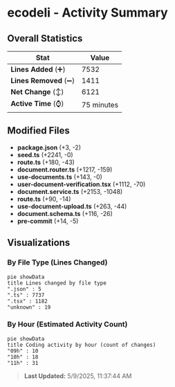 # ecodeli - Activity Summary 

## Overall Statistics

| Stat                   | Value                                                             |
| ---------------------- | ----------------------------------------------------------------- |
| **Lines Added** (➕)   | 7532                                          |
| **Lines Removed** (➖) | 1411                                        |
| **Net Change** (↕)    | 6121                |
| **Active Time** (⌚)   | 75 minutes |


## Modified Files
- **package.json** (+3, -2)
- **seed.ts** (+2241, -0)
- **route.ts** (+180, -43)
- **document.router.ts** (+1217, -159)
- **use-documents.ts** (+143, -0)
- **user-document-verification.tsx** (+1112, -70)
- **document.service.ts** (+2153, -1048)
- **route.ts** (+90, -14)
- **use-document-upload.ts** (+263, -44)
- **document.schema.ts** (+116, -26)
- **pre-commit** (+14, -5)

## Visualizations

### By File Type (Lines Changed)

```mermaid
pie showData
title Lines changed by file type
".json" : 5
".ts" : 7737
".tsx" : 1182
"unknown" : 19
```

### By Hour (Estimated Activity Count)

```mermaid
pie showData
title Coding activity by hour (count of changes)
"09h" : 10
"10h" : 18
"11h" : 31
```


> **Last Updated:** 5/9/2025, 11:37:44 AM